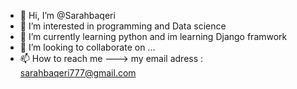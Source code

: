 - 👋 Hi, I’m @Sarahbaqeri
- 👀 I’m interested in programming and Data science
- 🌱 I’m currently learning python and im learning Django framwork  
- 💞️ I’m looking to collaborate on ...
- 📫 How to reach me ---> my email adress : sarahbaqeri777@gmail.com

<!---
Sarahbaqeri/Sarahbaqeri is a ✨ special ✨ repository because its `README.md` (this file) appears on your GitHub profile.
You can click the Preview link to take a look at your changes.
--->
